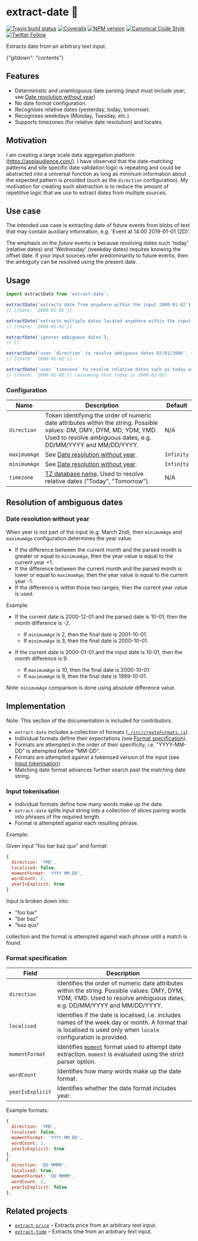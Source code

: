 # extract-date 📅

[![Travis build status](http://img.shields.io/travis/gajus/extract-date/master.svg?style=flat-square)](https://travis-ci.org/gajus/extract-date)
[![Coveralls](https://img.shields.io/coveralls/gajus/extract-date.svg?style=flat-square)](https://coveralls.io/github/gajus/extract-date)
[![NPM version](http://img.shields.io/npm/v/extract-date.svg?style=flat-square)](https://www.npmjs.org/package/extract-date)
[![Canonical Code Style](https://img.shields.io/badge/code%20style-canonical-blue.svg?style=flat-square)](https://github.com/gajus/canonical)
[![Twitter Follow](https://img.shields.io/twitter/follow/kuizinas.svg?style=social&label=Follow)](https://twitter.com/kuizinas)

Extracts date from an arbitrary text input.

{"gitdown": "contents"}

## Features

* Deterministic and unambiguous date parsing (input must include year; see [Date resolution without year](#date-resolution-without-year))
* No date format configuration.
* Recognises relative dates (yesterday, today, tomorrow).
* Recognises weekdays (Monday, Tuesday, etc.).
* Supports timezones (for relative date resolution) and locales.

## Motivation

I am creating a large scale data aggregation platform (https://applaudience.com/). I have observed that the date-matching patterns and site specific date validation logic is repeating and could be abstracted into a universal function as long as minimum information about the expected pattern is provided (such as the `direction` configuration). My motivation for creating such abstraction is to reduce the amount of repetitive logic that we use to extract dates from multiple sources.

## Use case

The intended use case is extracting date of future events from blobs of text that may contain auxiliary information, e.g. 'Event at 14:00 2019-01-01 (2D)'.

The emphasis on the _future_ events is because resolving dates such 'today' (relative dates) and 'Wednesday' (weekday dates) requires knowing the offset date. If your input sources refer predominantly to future events, then the ambiguity can be resolved using the present date.

## Usage

```js
import extractDate from 'extract-date';

extractDate('extracts date from anywhere within the input 2000-01-02');
// [{date: '2000-01-02'}]

extractDate('extracts multiple dates located anywhere within the input: 2000-01-02, 2000-01-03');
// [{date: '2000-01-02'}]

extractDate('ignores ambiguous dates');
// []

extractDate('uses `direction` to resolve ambiguous dates 02/01/2000', {direction: 'DMY'});
// [{date: '2000-01-02'}]

extractDate('uses `timezone` to resolve relative dates such as today or tomorrow', {timezone: 'Europe/London'});
// [{date: '2000-01-02'}] (assuming that today is 2000-01-02)

```

### Configuration

|Name|Description|Default|
|---|---|---|
|`direction`|Token identifying the order of numeric date attributes within the string. Possible values: DM, DMY, DYM, MD, YDM, YMD. Used to resolve ambiguous dates, e.g. DD/MM/YYYY and MM/DD/YYYY.|N/A|
|`maximumAge`|See [Date resolution without year](#date-resolution-without-year).|`Infinity`|
|`minimumAge`|See [Date resolution without year](#date-resolution-without-year).|`Infinity`|
|`timezone`|[TZ database name](https://en.wikipedia.org/wiki/List_of_tz_database_time_zones). Used to resolve relative dates ("Today", "Tomorrow").|N/A|

## Resolution of ambiguous dates

### Date resolution without year

When year is not part of the input (e.g. March 2nd), then `minimumAge` and `maximumAge` configuration determines the year value.

* If the difference between the current month and the parsed month is greater or equal to `minimumAge`, then the year value is equal to the current year +1.
* If the difference between the current month and the parsed month is lower or equal to `maximumAge`, then the year value is equal to the current year -1.
* If the difference is within those two ranges, then the current year value is used.

Example:

* If the current date is 2000-12-01 and the parsed date is 10-01, then the month difference is -2.
  * If `minimumAge` is 2, then the final date is 2001-10-01.
  * If `minimumAge` is 3, then the final date is 2000-10-01.

* If the current date is 2000-01-01 and the input date is 10-01, then the month difference is 9.
  * If `maximumAge` is 10, then the final date is 2000-10-01.
  * If `maximumAge` is 9, then the final date is 1999-10-01.

Note: `minimumAge` comparison is done using absolute difference value.

## Implementation

Note: This section of the documentation is included for contributors.

* `extract-date` includes a collection of formats ([`./src/createFormats.js`](./src/createFormats.js)).
* Individual formats define their expectations (see [Format specification](#format-specification)).
* Formats are attempted in the order of their specificity, i.e. "YYYY-MM-DD" is attempted before "MM-DD".
* Formats are attempted against a tokenised version of the input (see [Input tokenisation](#input-tokenisation)).
* Matching date format advances further search past the matching date string.

### Input tokenisation

* Individual formats define how many words make up the date.
* `extract-date` splits input string into a collection of slices pairing words into phrases of the required length.
* Format is attempted against each resulting phrase.

Example:

Given input "foo bar baz qux" and format:

```js
{
  direction: 'YMD',
  localised: false,
  momentFormat: 'YYYY MM.DD',
  wordCount: 2,
  yearIsExplicit: true
}

```

Input is broken down into:

* "foo bar"
* "bar baz"
* "baz qux"

collection and the format is attempted against each phrase until a match is found.

### Format specification

|Field|Description|
|---|---|
|`direction`|Identifies the order of numeric date attributes within the string. Possible values: DMY, DYM, YDM, YMD. Used to resolve ambiguous dates, e.g. DD/MM/YYYY and MM/DD/YYYY.|
|`localised`|Identifies if the date is localised, i.e. includes names of the week day or month. A format that is localised is used only when `locale` configuration is provided.|
|`momentFormat`|Identifies [`moment`](https://www.npmjs.org/package/moment) format used to attempt date extraction. `moment` is evaluated using the strict parser option.|
|`wordCount`|Identifies how many words make up the date format.|
|`yearIsExplicit`|Identifies whether the date format includes year.|

Example formats:

```js
{
  direction: 'YMD',
  localised: false,
  momentFormat: 'YYYY.MM.DD',
  wordCount: 1,
  yearIsExplicit: true
},
{
  direction: 'DD MMMM',
  localised: true,
  momentFormat: 'DD MMMM',
  wordCount: 2,
  yearIsExplicit: false
},

```

## Related projects

* [`extract-price`](https://github.com/gajus/extract-price) – Extracts price from an arbitrary text input.
* [`extract-time`](https://github.com/gajus/extract-time) – Extracts time from an arbitrary text input.
